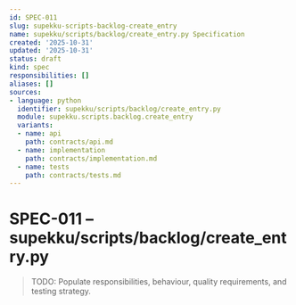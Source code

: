 ```yaml
---
id: SPEC-011
slug: supekku-scripts-backlog-create_entry
name: supekku/scripts/backlog/create_entry.py Specification
created: '2025-10-31'
updated: '2025-10-31'
status: draft
kind: spec
responsibilities: []
aliases: []
sources:
- language: python
  identifier: supekku/scripts/backlog/create_entry.py
  module: supekku.scripts.backlog.create_entry
  variants:
  - name: api
    path: contracts/api.md
  - name: implementation
    path: contracts/implementation.md
  - name: tests
    path: contracts/tests.md
---
```


# SPEC-011 – supekku/scripts/backlog/create_entry.py

> TODO: Populate responsibilities, behaviour, quality requirements, and testing strategy.
